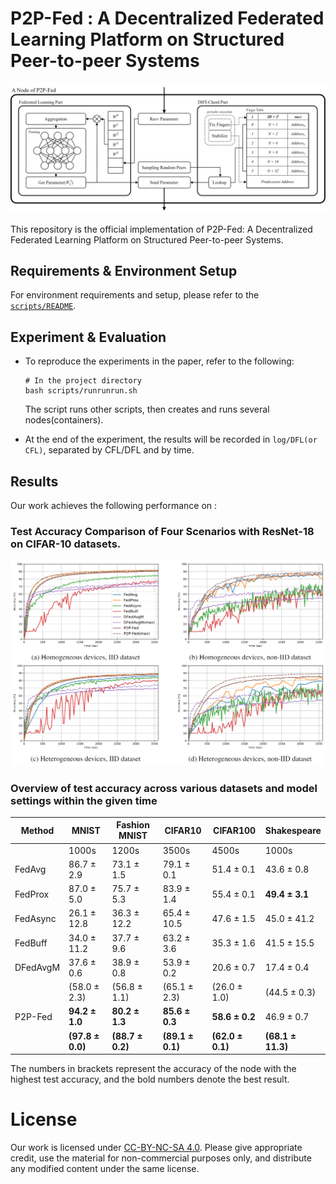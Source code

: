 # **P2P-Fed** : A Decentralized Federated Learning Platform on Structured Peer-to-peer Systems

<p><img src="etc/P2PFed_overview.png" width="650"></p>

This repository is the official implementation of P2P-Fed: A Decentralized Federated Learning Platform on Structured Peer-to-peer Systems.

## Requirements & Environment Setup
For environment requirements and setup, please refer to the [```scripts/README```](scripts/README.md).

## Experiment & Evaluation
- To reproduce the experiments in the paper, refer to the following:
    ```shell
    # In the project directory
    bash scripts/runrunrun.sh
    ```
    The script runs other scripts, then creates and runs several nodes(containers).

- At the end of the experiment, the results will be recorded in ```log/DFL(or CFL)```, separated by CFL/DFL and by time.

## Results

Our work achieves the following performance on :

### Test Accuracy Comparison of Four Scenarios with ResNet-18 on CIFAR-10 datasets.

<p><img src="etc/result1.png" width="650"></p>

### Overview of test accuracy across various datasets and model settings within the given time
<center>

| Method                | MNIST               | Fashion MNIST       | CIFAR10            | CIFAR100           | Shakespeare        |
|-----------------------|---------------------|---------------------|--------------------|--------------------|--------------------|
|                       | 1000s               | 1200s               | 3500s              | 4500s              | 1000s              |
| FedAvg                | 86.7 ± 2.9          | 73.1 ± 1.5          | 79.1 ± 0.1         | 51.4 ± 0.1         | 43.6 ± 0.8         |
| FedProx               | 87.0 ± 5.0          | 75.7 ± 5.3          | 83.9 ± 1.4         | 55.4 ± 0.1         | **49.4 ± 3.1**     |
| FedAsync              | 26.1 ± 12.8         | 36.3 ± 12.2         | 65.4 ± 10.5        | 47.6 ± 1.5         | 45.0 ± 41.2        |
| FedBuff               | 34.0 ± 11.2         | 37.7 ± 9.6          | 63.2 ± 3.6         | 35.3 ± 1.6         | 41.5 ± 15.5        |
| DFedAvgM              | 37.6 ± 0.6          | 38.9 ± 0.8          | 53.9 ± 0.2         | 20.6 ± 0.7         | 17.4 ± 0.4         |
|                       | (58.0 ± 2.3)        | (56.8 ± 1.1)        | (65.1 ± 2.3)       | (26.0 ± 1.0)       | (44.5 ± 0.3)       |
| P2P-Fed               | **94.2 ± 1.0**      | **80.2 ± 1.3**      | **85.6 ± 0.3**     | **58.6 ± 0.2**     | 46.9 ± 0.7         |
|                       | **(97.8 ± 0.0)**    | **(88.7 ± 0.2)**    | **(89.1 ± 0.1)**   | **(62.0 ± 0.1)**   | **(68.1 ± 11.3)**  |
</center>
The numbers in brackets represent the accuracy of the node with the highest test accuracy, and the bold numbers denote the best result.

# License
Our work is licensed under [CC-BY-NC-SA 4.0](license.txt). Please give appropriate credit, use the material for non-commercial purposes only, and distribute any modified content under the same license.
